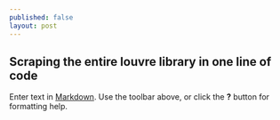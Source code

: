 ```yaml
---
published: false
layout: post
---
```

## Scraping the entire louvre library in one line of code

Enter text in [Markdown](http://daringfireball.net/projects/markdown/). Use the toolbar above, or click the **?** button for formatting help.
